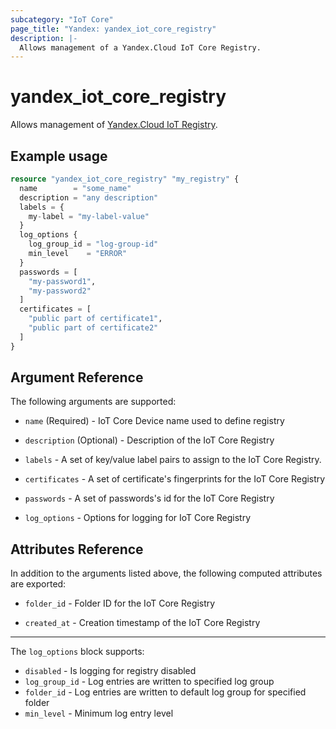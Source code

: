 ```yaml
---
subcategory: "IoT Core"
page_title: "Yandex: yandex_iot_core_registry"
description: |-
  Allows management of a Yandex.Cloud IoT Core Registry.
---
```



# yandex_iot_core_registry




Allows management of [Yandex.Cloud IoT Registry](https://cloud.yandex.com/docs/iot-core/quickstart).

## Example usage

```terraform
resource "yandex_iot_core_registry" "my_registry" {
  name        = "some_name"
  description = "any description"
  labels = {
    my-label = "my-label-value"
  }
  log_options {
    log_group_id = "log-group-id"
    min_level    = "ERROR"
  }
  passwords = [
    "my-password1",
    "my-password2"
  ]
  certificates = [
    "public part of certificate1",
    "public part of certificate2"
  ]
}
```

## Argument Reference

The following arguments are supported:

* `name` (Required) - IoT Core Device name used to define registry

* `description` (Optional) - Description of the IoT Core Registry

* `labels` - A set of key/value label pairs to assign to the IoT Core Registry.

* `certificates` - A set of certificate's fingerprints for the IoT Core Registry

* `passwords` - A set of passwords's id for the IoT Core Registry

* `log_options` - Options for logging for IoT Core Registry

## Attributes Reference

In addition to the arguments listed above, the following computed attributes are exported:

* `folder_id` - Folder ID for the IoT Core Registry

* `created_at` - Creation timestamp of the IoT Core Registry

---

The `log_options` block supports:
* `disabled` - Is logging for registry disabled
* `log_group_id` - Log entries are written to specified log group
* `folder_id` - Log entries are written to default log group for specified folder
* `min_level` - Minimum log entry level
